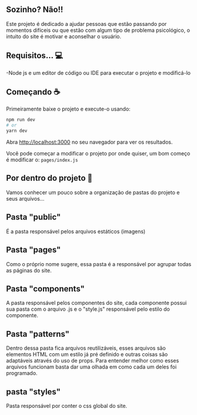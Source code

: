 ## Sozinho? Não!!

Este projeto é dedicado a ajudar pessoas que estão passando por momentos difíceis ou que estão com algum tipo de problema psicológico, o intuito do site é motivar e aconselhar o usuário.



## Requisitos... :computer:

-Node js e um editor de código ou IDE para executar o projeto e modificá-lo


## Começando ☕

Primeiramente baixe o projeto e execute-o usando:

```bash
npm run dev
# or
yarn dev
```

Abra [http://localhost:3000](http://localhost:3000) no seu navegador para ver os resultados.

Você pode começar a modificar o projeto por onde quiser, um bom começo é modificar o: `pages/index.js`


## Por dentro do projeto :open_file_folder:

Vamos conhecer um pouco sobre a organização de pastas do projeto e seus arquivos...


## Pasta "public"

É a pasta responsável pelos arquivos estáticos (imagens)

## Pasta "pages"

Como o próprio nome sugere, essa pasta é a responsável por agrupar todas as páginas do site.


## Pasta "components"

A pasta responsável pelos componentes do site, cada componente possui sua pasta com o arquivo .js e o "style.js" responsável pelo estilo do componente.


## Pasta "patterns"

Dentro dessa pasta fica arquivos reutilizáveis, esses arquivos são elementos HTML com um estilo já pré definido e outras coisas são adaptáveis através do uso de props. Para entender melhor como esses arquivos funcionam basta dar uma olhada em como cada um deles foi programado.

## pasta "styles"

Pasta responsável por conter o css global do site.






